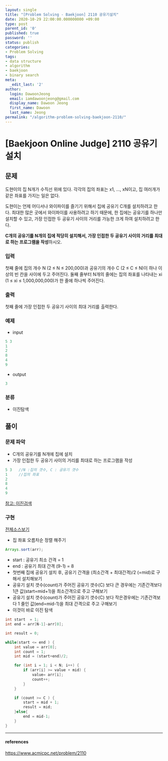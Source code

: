 ```yaml
---
layout: single
title: "[Problem Solving - Baekjoon] 2110 공유기설치"
date: 2020-10-29 22:00:00.000000000 +09:00
type: post
parent_id: '0'
published: true
password: ''
status: publish
categories:
- Problem Solving
tags:
- data structure
- algorithm
- baekjoon
- binary search
meta:
  _edit_last: '2'
author:
  login: DawoonJeong
  email: iamdawoonjeong@gmail.com
  display_name: Dawoon Jeong
  first_name: Dawoon
  last_name: Jeong
permalink: "/algorithm-problem-solving-baekjoon-2110/"
---
```

# [Baekjoon Online Judge] 2110 공유기설치

## 문제
도현이의 집 N개가 수직선 위에 있다. 각각의 집의 좌표는 x1, ..., xN이고, 집 여러개가 같은 좌표를 가지는 일은 없다.

도현이는 언제 어디서나 와이파이를 즐기기 위해서 집에 공유기 C개를 설치하려고 한다. 최대한 많은 곳에서 와이파이를 사용하려고 하기 때문에, 한 집에는 공유기를 하나만 설치할 수 있고, 가장 인접한 두 공유기 사이의 거리를 가능한 크게 하여 설치하려고 한다.

**C개의 공유기를 N개의 집에 적당히 설치해서, 가장 인접한 두 공유기 사이의 거리를 최대로 하는 프로그램을 작성**하시오.

### 입력
첫째 줄에 집의 개수 N (2 ≤ N ≤ 200,000)과 공유기의 개수 C (2 ≤ C ≤ N)이 하나 이상의 빈 칸을 사이에 두고 주어진다. 둘째 줄부터 N개의 줄에는 집의 좌표를 나타내는 xi (1 ≤ xi ≤ 1,000,000,000)가 한 줄에 하나씩 주어진다.

### 출력
첫째 줄에 가장 인접한 두 공유기 사이의 최대 거리를 출력한다.

### 예제

- input

```java
5 3
1
2
8
4
9
```

- output

```java
3
```

### 분류
- 이진탐색

## 풀이

### 문제 파악

- C개의 공유기를 N개에 집에 설치
- 가장 인접한 두 공유기 사이의 거리를 최대로 하는 프로그램을 작성

```java
5 3   //N :집의 갯수, C : 공유기 갯수
1     //집의 좌표
2
8
4
9
```

[참고: 이진검색](http://dawoonjeong.com/algorithm-search/)


### 구현

[전체소스보기](https://github.com/iamdawoonjeong/java-datastructure-algorithm/blob/master/java-algorithm-problem-solving/src/baekjoon/problem2110/Main.java)

- 집 좌표 오름차순 정렬 해주기

```java
Arrays.sort(arr);
```

- start : 공유기 최소 간격 = 1
- end : 공유기 최대 간격 (9-1) = 8
- 첫번째 집에 공유기 설치 후, 공유기 간격을 (최소간격 + 최대간격)/2 (=mid)로 구해서 설치해보기
- 공유기 설치 갯수(count)가 주어진 공유기 갯수(C) 보다 큰 경우에는 기존간격보다 1큰 값(start=mid+1)을 최소간격으로 주고 구해보기
- 공유기 설치 갯수(count)가 주어진 공유기 갯수(C) 보다 작은경우에는 기존간격보다 1 줄인 값(end=mid-1)을 최대 간격으로 주고 구해보기
- 이것이 바로 이진 탐색

```java
int start  = 1;
int end = arr[N-1]-arr[0];

int result = 0;

while(start <= end ) {
    int value = arr[0];
    int count = 1;
    int mid = (start+end)/2;

    for (int i = 1; i < N; i++) {
        if (arr[i] >= value + mid) {
            value= arr[i];
            count++;
        }
    }

    if (count >= C ) {
        start = mid + 1;
        result = mid;
    }else{
        end = mid-1;
    }
}
```

---

#### references
<https://www.acmicpc.net/problem/2110>
